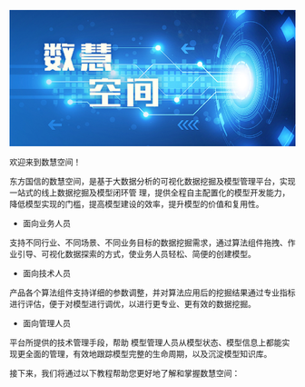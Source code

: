 ![](/assets/数慧空间.jpg)

欢迎来到数慧空间！

东方国信的数慧空间，是基于大数据分析的可视化数据挖掘及模型管理平台，实现一站式的线上数据挖掘及模型闭环管 理，提供全程自主配置化的模型开发能力，降低模型实现的门槛，提高模型建设的效率，提升模型的价值和复用性。

* 面向业务人员

支持不同行业、不同场景、不同业务目标的数据挖掘需求，通过算法组件拖拽、作业引导、可视化数据探索的方式，使业务人员轻松、简便的创建模型。

* 面向技术人员

产品各个算法组件支持详细的参数调整，并对算法应用后的挖掘结果通过专业指标进行评估，便于对模型进行调优，以进行更专业、更有效的数据挖掘。

* 面向管理人员

平台所提供的技术管理手段，帮助 模型管理人员从模型状态、模型信息上都能实现更全面的管理，有效地跟踪模型完整的生命周期，以及沉淀模型知识库。

接下来，我们将通过以下教程帮助您更好地了解和掌握数慧空间：

